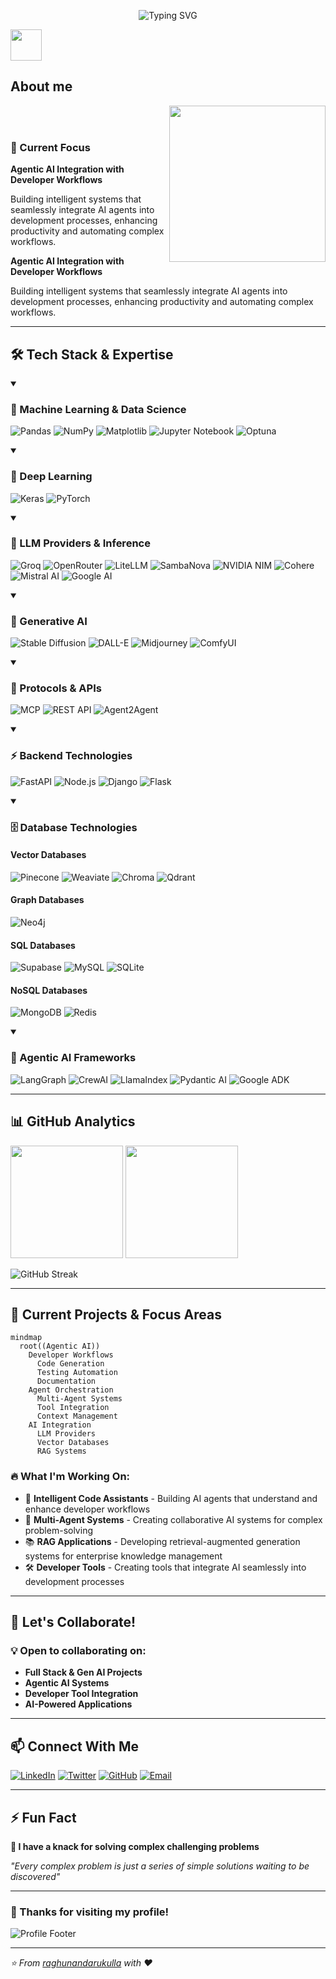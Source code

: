 <div align="center">

![Typing SVG](https://readme-typing-svg.demolab.com?font=Fira+Code\&size=35\&pause=1000\&color=00D9FF\&center=true\&vCenter=true\&width=800\&lines=%F0%9F%91%8B+Hi+I'm+Raghu+Nandan+Erukulla!;I+am+an+LLMs+Systems+Architect;Full+Stack+Developer;Multi-faceted+Skillset)

</div>



<picture><img src="https://github.com/7oSkaaa/7oSkaaa/blob/main/Images/about_me.gif?raw=true" width="50px"></picture>
  
<h2>About me</h2>
    


<picture> <img align="right" src="https://github.com/7oSkaaa/7oSkaaa/blob/main/Images/Right_Side.gif?raw=true" width = "250px"></picture>

<br><br>

### 🎯 Current Focus

**Agentic AI Integration with Developer Workflows**

Building intelligent systems that seamlessly integrate AI agents into development processes, enhancing productivity and automating complex workflows.

</div>

**Agentic AI Integration with Developer Workflows**

Building intelligent systems that seamlessly integrate AI agents into development processes, enhancing productivity and automating complex workflows.

</div>

---

## 🛠️ Tech Stack & Expertise

<details open>
<summary><h3>🤖 Machine Learning & Data Science</h3></summary>


![Pandas](https://img.shields.io/badge/pandas-%23150458.svg?style=for-the-badge\&logo=pandas\&logoColor=white)
![NumPy](https://img.shields.io/badge/numpy-%23013243.svg?style=for-the-badge\&logo=numpy\&logoColor=white)
![Matplotlib](https://img.shields.io/badge/Matplotlib-%23ffffff.svg?style=for-the-badge\&logo=Matplotlib\&logoColor=black)
![Jupyter Notebook](https://img.shields.io/badge/jupyter-%23FA0F00.svg?style=for-the-badge\&logo=jupyter\&logoColor=white)
![Optuna](https://img.shields.io/badge/Optuna-3776AB?style=for-the-badge\&logo=python\&logoColor=white)

</div>
</details>

<details open>
<summary><h3>🧠 Deep Learning</h3></summary>


![Keras](https://img.shields.io/badge/Keras-%23D00000.svg?style=for-the-badge\&logo=Keras\&logoColor=white)
![PyTorch](https://img.shields.io/badge/PyTorch-%23EE4C2C.svg?style=for-the-badge\&logo=PyTorch\&logoColor=white)

</div>
</details>

<details open>
<summary><h3>🤖 LLM Providers & Inference</h3></summary>



![Groq](https://img.shields.io/badge/Groq-FF6B35?style=for-the-badge\&logo=groq\&logoColor=white)
![OpenRouter](https://img.shields.io/badge/OpenRouter-1E40AF?style=for-the-badge\&logo=openai\&logoColor=white)
![LiteLLM](https://img.shields.io/badge/LiteLLM-000000?style=for-the-badge\&logo=lightning\&logoColor=white)
![SambaNova]([https://img.shields.io/badge/SambaNova-FF6B6B](https://encrypted-tbn0.gstatic.com/images?q=tbn:ANd9GcTBPQjEUErMQS4c_QSR0DZ-O9oTWHhP_1RrkNVSsniAYdL0oioaQy8GiOJJpZquvoahfAE&usqp=CAU)?style=for-the-badge\&logo=nvidia\&logoColor=white)
![NVIDIA NIM](https://img.shields.io/badge/NVIDIA_NIM-76B900?style=for-the-badge\&logo=nvidia\&logoColor=white)
![Cohere](https://img.shields.io/badge/Cohere-39457E?style=for-the-badge\&logo=cohere\&logoColor=white)
![Mistral AI](https://img.shields.io/badge/Mistral_AI-FF7000?style=for-the-badge\&logo=mistral\&logoColor=white)
![Google AI](https://img.shields.io/badge/Google_AI-4285F4?style=for-the-badge\&logo=google\&logoColor=white)

</div>
</details>

<details open>
<summary><h3>🎨 Generative AI</h3></summary>

![Stable Diffusion](https://img.shields.io/badge/Stable_Diffusion-FF6B6B?style=for-the-badge\&logo=stability-ai\&logoColor=white)
![DALL-E](https://img.shields.io/badge/DALL--E-412991?style=for-the-badge\&logo=openai\&logoColor=white)
![Midjourney](https://img.shields.io/badge/Midjourney-5865F2?style=for-the-badge\&logo=discord\&logoColor=white)
![ComfyUI](https://img.shields.io/badge/ComfyUI-4CAF50?style=for-the-badge\&logo=ui\&logoColor=white)

</div>
</details>

<details open>
<summary><h3>🔗 Protocols & APIs</h3></summary>


![MCP](https://img.shields.io/badge/Model_Context_Protocol-E10098?style=for-the-badge\&logo=protocol\&logoColor=white)
![REST API](https://img.shields.io/badge/REST_API-61DAFB?style=for-the-badge\&logo=api\&logoColor=white)
![Agent2Agent](https://img.shields.io/badge/Agent2Agent-010101?style=for-the-badge\&logo=network\&logoColor=white)

</div>
</details>

<details open>
<summary><h3>⚡ Backend Technologies</h3></summary>

![FastAPI](https://img.shields.io/badge/FastAPI-005571?style=for-the-badge\&logo=fastapi)
![Node.js](https://img.shields.io/badge/node.js-6DA55F?style=for-the-badge\&logo=node.js\&logoColor=white)
![Django](https://img.shields.io/badge/django-%23092E20.svg?style=for-the-badge\&logo=django\&logoColor=white)
![Flask](https://img.shields.io/badge/flask-%23000.svg?style=for-the-badge\&logo=flask\&logoColor=white)

</div>
</details>

<details open>
<summary><h3>🗄️ Database Technologies</h3></summary>

#### Vector Databases

![Pinecone](https://img.shields.io/badge/Pinecone-7C3AED?style=for-the-badge\&logo=pinecone\&logoColor=white)
![Weaviate](https://img.shields.io/badge/Weaviate-FA4D56?style=for-the-badge\&logo=weaviate\&logoColor=white)
![Chroma](https://img.shields.io/badge/Chroma-FF6B6B?style=for-the-badge\&logo=chroma\&logoColor=white)
![Qdrant](https://img.shields.io/badge/Qdrant-FF6B35?style=for-the-badge\&logo=qdrant\&logoColor=white)

</div>

#### Graph Databases

![Neo4j](https://img.shields.io/badge/Neo4j-008CC1?style=for-the-badge\&logo=neo4j\&logoColor=white)

</div>

#### SQL Databases

![Supabase](https://img.shields.io/badge/Supabase-3ECF8E?style=for-the-badge\&logo=supabase\&logoColor=white)
![MySQL](https://img.shields.io/badge/mysql-%2300f.svg?style=for-the-badge\&logo=mysql\&logoColor=white)
![SQLite](https://img.shields.io/badge/sqlite-%2307405e.svg?style=for-the-badge\&logo=sqlite\&logoColor=white)

</div>

#### NoSQL Databases

![MongoDB](https://img.shields.io/badge/MongoDB-%234ea94b.svg?style=for-the-badge\&logo=mongodb\&logoColor=white)
![Redis](https://img.shields.io/badge/redis-%23DD0031.svg?style=for-the-badge\&logo=redis\&logoColor=white)

</div>
</details>

<details open>
<summary><h3>🤖 Agentic AI Frameworks</h3></summary>

![LangGraph](https://img.shields.io/badge/LangGraph-F5A623?style=for-the-badge\&logo=langchain\&logoColor=white)
![CrewAI](https://img.shields.io/badge/CrewAI-4F46E5?style=for-the-badge\&logo=crew\&logoColor=white)
![LlamaIndex](https://img.shields.io/badge/LlamaIndex-FFB300?style=for-the-badge\&logo=llama\&logoColor=white)
![Pydantic AI](https://img.shields.io/badge/Pydantic_AI-0D9488?style=for-the-badge\&logo=pydantic\&logoColor=white)
![Google ADK](https://img.shields.io/badge/Google_ADK-4285F4?style=for-the-badge\&logo=google\&logoColor=white)

</div>
</details>

---

## 📊 GitHub Analytics

<img height="180em" src="https://github-readme-stats.vercel.app/api?username=raghunandarukulla&show_icons=true&theme=tokyonight&include_all_commits=true&count_private=true"/>
<img height="180em" src="https://github-readme-stats.vercel.app/api/top-langs/?username=raghunandarukulla&layout=compact&langs_count=8&theme=tokyonight"/>

</div>

![GitHub Streak](https://github-readme-streak-stats.herokuapp.com/?user=raghunandarukulla\&theme=tokyonight)

</div>

---

## 🎯 Current Projects & Focus Areas

```mermaid
mindmap
  root((Agentic AI))
    Developer Workflows
      Code Generation
      Testing Automation
      Documentation
    Agent Orchestration
      Multi-Agent Systems
      Tool Integration
      Context Management
    AI Integration
      LLM Providers
      Vector Databases
      RAG Systems
```

</div>

### 🔥 What I'm Working On:

* 🤖 **Intelligent Code Assistants** - Building AI agents that understand and enhance developer workflows
* 🔄 **Multi-Agent Systems** - Creating collaborative AI systems for complex problem-solving
* 📚 **RAG Applications** - Developing retrieval-augmented generation systems for enterprise knowledge management
* 🛠️ **Developer Tools** - Creating tools that integrate AI seamlessly into development processes

---

## 🤝 Let's Collaborate!

### 💡 Open to collaborating on:

* **Full Stack & Gen AI Projects**
* **Agentic AI Systems**
* **Developer Tool Integration**
* **AI-Powered Applications**

</div>

---

## 📫 Connect With Me

[![LinkedIn](https://img.shields.io/badge/LinkedIn-0077B5?style=for-the-badge\&logo=linkedin\&logoColor=white)](https://linkedin.com/in/raghunandarukulla)
[![Twitter](https://img.shields.io/badge/Twitter-1DA1F2?style=for-the-badge\&logo=twitter\&logoColor=white)](https://twitter.com/raghunandarukulla)
[![GitHub](https://img.shields.io/badge/GitHub-100000?style=for-the-badge\&logo=github\&logoColor=white)](https://github.com/raghunandarukulla)
[![Email](https://img.shields.io/badge/Email-D14836?style=for-the-badge\&logo=gmail\&logoColor=white)](mailto:raghunandarukulla@gmail.com)

</div>

---

## ⚡ Fun Fact

**🧩 I have a knack for solving complex challenging problems**

*"Every complex problem is just a series of simple solutions waiting to be discovered"*

</div>

---

### 🙏 Thanks for visiting my profile!

![Profile Footer](https://capsule-render.vercel.app/api?type=waving\&color=gradient\&height=100\&section=footer\&text=Happy%20Coding!\&fontSize=16\&fontColor=fff)

</div>

---
  <i>⭐ From <a href="https://github.com/raghunandarukulla">raghunandarukulla</a> with ❤️</i>
</div>
